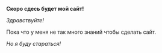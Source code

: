 
**Скоро сдесь будет мой сайт!**

_Здравствуйте!_

Пока что у меня не так много знаний чтобы сделать сайт. 

*Но я буду стараться!*